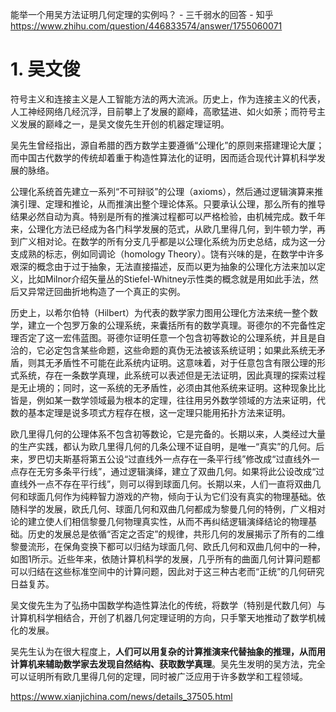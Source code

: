 


能举一个用吴方法证明几何定理的实例吗？ - 三千弱水的回答 - 知乎
https://www.zhihu.com/question/446833574/answer/1755060071



# 1. 吴文俊

符号主义和连接主义是人工智能方法的两大流派。历史上，作为连接主义的代表，人工神经网络几经沉浮，目前攀上了发展的巅峰，高歌猛进、如火如荼；而符号主义发展的巅峰之一，是吴文俊先生开创的机器定理证明。

  

吴先生曾经指出，源自希腊的西方数学主要遵循“公理化”的原则来搭建理论大厦；而中国古代数学的传统却着重于构造性算法化的证明，因而适合现代计算机科学发展的脉络。

  

公理化系统首先建立一系列“不可辩驳”的公理（axioms），然后通过逻辑演算来推演引理、定理和推论，从而推演出整个理论体系。只要承认公理，那么所有的推导结果必然自动为真。特别是所有的推演过程都可以严格检验，由机械完成。数千年来，公理化方法已经成为各门科学发展的范式，从欧几里得几何，到牛顿力学，再到广义相对论。在数学的所有分支几乎都是以公理化系统为历史总结，成为这一分支成熟的标志，例如同调论（homology Theory）。饶有兴味的是，在数学中许多艰深的概念由于过于抽象，无法直接描述，反而以更为抽象的公理化方法来加以定义，比如Milnor介绍矢量丛的Stiefel-Whitney示性类的概念就是用如此手法，然后又异常迂回曲折地构造了一个真正的实例。

  

历史上，以希尔伯特（Hilbert）为代表的数学家力图用公理化方法来统一整个数学，建立一个包罗万象的公理系统，来囊括所有的数学真理。哥德尔的不完备性定理否定了这一宏伟蓝图。哥德尔证明任意一个包含初等数论的公理系统，并且是自洽的，它必定包含某些命题，这些命题的真伪无法被该系统证明；如果此系统无矛盾，则其无矛盾性不可能在此系统内证明。这意味着，对于任意包含有限公理的形式系统，存在一条数学真理，此系统可以表述但是无法证明，因此真理的探索过程是无止境的；同时，这一系统的无矛盾性，必须由其他系统来证明。这种现象比比皆是，例如某一数学领域最为根本的定理，往往用另外数学领域的方法来证明，代数的基本定理是说多项式方程存在根，这一定理只能用拓扑方法来证明。

  

欧几里得几何的公理体系不包含初等数论，它是完备的。长期以来，人类经过大量的生产实践，都认为欧几里得几何的几条公理不证自明，是唯一“真实”的几何。后来，罗巴切夫斯基将第五公设“过直线外一点存在一条平行线”修改成“过直线外一点存在无穷多条平行线”，通过逻辑演绎，建立了双曲几何。如果将此公设改成“过直线外一点不存在平行线”，则可以得到球面几何。长期以来，人们一直将双曲几何和球面几何作为纯粹智力游戏的产物，倾向于认为它们没有真实的物理基础。依随科学的发展，欧氏几何、球面几何和双曲几何都成为黎曼几何的特例，广义相对论的建立使人们相信黎曼几何物理真实性，从而不再纠结逻辑演绎结论的物理基础。历史的发展总是依循“否定之否定”的规律，共形几何的发展揭示了所有的二维黎曼流形，在保角变换下都可以归结为球面几何、欧氏几何和双曲几何中的一种，如图1所示。近些年来，依随计算机科学的发展，几乎所有的曲面几何计算问题都可以归结在这些标准空间中的计算问题，因此对于这三种古老而“正统”的几何研究日益复苏。






吴文俊先生为了弘扬中国数学构造性算法化的传统，将数学（特别是代数几何）与计算机科学相结合，开创了机器几何定理证明的方向，只手擎天地推动了数学机械化的发展。

吴先生认为在很大程度上，**人们可以用复杂的计算推演来代替抽象的推理，从而用计算机来辅助数学家去发现自然结构、获取数学真理**。吴先生发明的吴方法，完全可以证明所有欧几里得几何的定理，同时被广泛应用于许多数学和工程领域。


https://www.xianjichina.com/news/details_37505.html






















